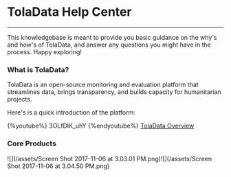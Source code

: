 # TolaData Help Center
---
This knowledgebase is meant to provide you basic guidance on the why's and how's of TolaData, and answer any questions you might have in the process. Happy exploring!

### What is TolaData?

TolaData is an open-source monitoring and evaluation platform that streamlines data, brings transparency, and builds capacity for humanitarian projects.

Here's is a quick introduction of the platform:

{%youtube%} 3OLfDlK_uhY {%endyoutube%}
[TolaData Overview](https://youtu.be/3OLfDlK_uhY)

### Core Products

![](/assets/Screen Shot 2017-11-06 at 3.03.01 PM.png)![](/assets/Screen Shot 2017-11-06 at 3.04.50 PM.png)